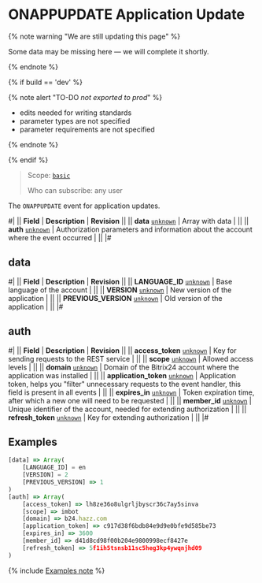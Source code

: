 # ONAPPUPDATE Application Update

{% note warning "We are still updating this page" %}

Some data may be missing here — we will complete it shortly.

{% endnote %}

{% if build == 'dev' %}

{% note alert "TO-DO _not exported to prod_" %}

- edits needed for writing standards
- parameter types are not specified
- parameter requirements are not specified

{% endnote %}

{% endif %}

> Scope: [`basic`](../../scopes/permissions.md)
>
> Who can subscribe: any user

The `ONAPPUPDATE` event for application updates.

#|
|| **Field** | **Description** | **Revision** ||
|| **data** 
[`unknown`](../../data-types.md) | Array with data | ||
|| **auth** 
[`unknown`](../../data-types.md) | Authorization parameters and information about the account where the event occurred | ||
|#

## data

#|
|| **Field** | **Description** | **Revision** ||
|| **LANGUAGE_ID** 
[`unknown`](../../data-types.md) | Base language of the account | ||
|| **VERSION** 
[`unknown`](../../data-types.md) | New version of the application | ||
|| **PREVIOUS_VERSION** 
[`unknown`](../../data-types.md) | Old version of the application | ||
|#

## auth

#|
|| **Field** | **Description** | **Revision** ||
|| **access_token** 
[`unknown`](../../data-types.md) | Key for sending requests to the REST service | ||
|| **scope** 
[`unknown`](../../data-types.md) | Allowed access levels | ||
|| **domain** 
[`unknown`](../../data-types.md) | Domain of the Bitrix24 account where the application was installed | ||
|| **application_token** 
[`unknown`](../../data-types.md) | Application token, helps you "filter" unnecessary requests to the event handler, this field is present in all events | ||
|| **expires_in** 
[`unknown`](../../data-types.md) | Token expiration time, after which a new one will need to be requested | ||
|| **member_id** 
[`unknown`](../../data-types.md) | Unique identifier of the account, needed for extending authorization | ||
|| **refresh_token** 
[`unknown`](../../data-types.md) | Key for extending authorization | ||
|#

## Examples

```js
[data] => Array(
    [LANGUAGE_ID] = en
    [VERSION] = 2
    [PREVIOUS_VERSION] => 1
)
[auth] => Array(
    [access_token] => lh8ze36o8ulgrljbyscr36c7ay5sinva
    [scope] => imbot
    [domain] => b24.hazz.com
    [application_token] => c917d38f6bdb84e9d9e0bfe9d585be73
    [expires_in] => 3600
    [member_id] => d41d8cd98f00b204e9800998ecf8427e
    [refresh_token] => 5f1ih5tsnsb11sc5heg3kp4ywqnjhd09
)
```

{% include [Examples note](../../../_includes/examples.md) %}